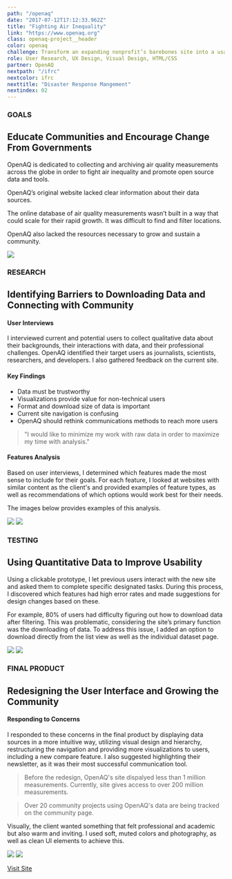 ```yaml
---
path: "/openaq"
date: "2017-07-12T17:12:33.962Z"
title: "Fighting Air Inequality"
link: "https://www.openaq.org"
class: openaq-project__header
color: openaq
challenge: Transform an expanding nonprofit’s barebones site into a usable, scalable database of air quality measurements and make it a valuable resource to its community.
role: User Research, UX Design, Visual Design, HTML/CSS
partner: OpenAQ
nextpath: "/ifrc"
nextcolor: ifrc
nexttitle: "Disaster Response Mangement"
nextindex: 02
---
```


<section class='light'>
<div class='inner'>
<div class='section__prose'>

### GOALS

## Educate Communities and Encourage Change From Governments

OpenAQ is dedicated to collecting and archiving air quality measurements across the globe in order to fight air inequality and promote open source data and tools.


OpenAQ’s original website lacked clear information about their data sources.


The online database of air quality measurements wasn’t built in a way that could scale for their rapid growth. It was difficult to find and filter locations.


OpenAQ also lacked the resources necessary to grow and sustain a community.

<img src='./open-aq-1.png'/>

</div>
</div>
</section>

<section>
<div class='inner'>
<div class='section__prose'>

### RESEARCH

## Identifying Barriers to Downloading Data and Connecting with Community

#### User Interviews
I interviewed current and potential users to collect qualitative data about their backgrounds, their interactions with data, and their professional challenges. OpenAQ identified their target users as journalists, scientists, researchers, and developers. I also gathered feedback on the current site.
 

#### Key Findings

* Data must be trustworthy
* Visualizations provide value for non-technical users
* Format and download size of data is important
* Current site navigation is confusing
* OpenAQ should rethink communications methods to reach more users

> "I would like to minimize my work with raw data in order to maximize my time with analysis."

#### Features Analysis
Based on user interviews, I determined which features made the most sense to include for their goals. For each feature, I looked at websites with similar content as the client's and provided examples of feature types, as well as recommendations of which options would work best for their needs.

The images below provides examples of this analysis.

<img src='./feature-analysis-3.jpeg'/>

<img src='./feature-analysis-2.jpeg'/>

</div>
</div>
</section>

<section class='light'>
<div class='inner'>
<div class='section__prose'>

### TESTING

## Using Quantitative Data to Improve Usability

Using a clickable prototype, I let previous users interact with the new site and asked them to complete specific designated tasks. During this process, I discovered which features had high error rates and made suggestions for design changes based on these.

For example, 80% of users had difficulty figuring out how to download data after filtering. This was problematic, considering the site’s primary function was the downloading of data. To address this issue, I added an option to download directly from the list view as well as the individual dataset page.

<img src='./user-testing-1.jpeg'/>

<img src='./user-testing-2.jpeg'/>

</div>
</div>
</section>

<section>
<div class='inner'>
<div class='section__prose'>

### FINAL PRODUCT

## Redesigning the User Interface and Growing the Community

#### Responding to Concerns
I responded to these concerns in the final product by displaying data sources in a more intuitive way, utilizing visual design and hierarchy, restructuring the navigation and providing more visualizations to users, including a new compare feature.  I also suggested highlighting their newsletter, as it was their most successful communication tool. 

> Before the redesign, OpenAQ's site dispalyed less than 1 million measurements. Currently, site gives access to over 200 million measurements.

> Over 20 community projects using OpenAQ's data are being tracked on the community page.

Visually, the client wanted something that felt professional and academic but also warm and inviting. I used soft, muted colors and photography, as well as clean UI elements to achieve this.

<img src='./compare.png'/>

<img src='./open-aq-2.png'/>


[Visit Site](www.openaq.org)

</div>
</div>
</section>




